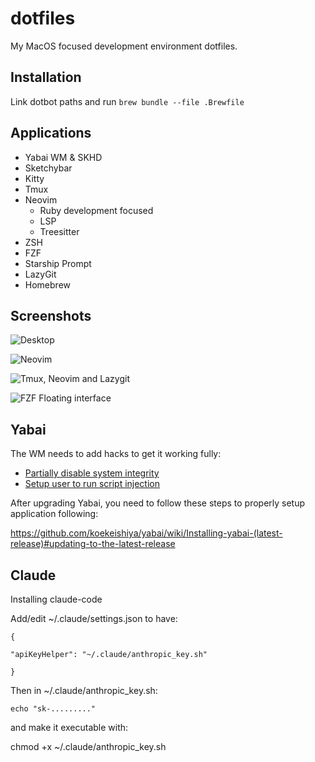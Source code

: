 # dotfiles

My MacOS focused development environment dotfiles.

## Installation

Link dotbot paths and run `brew bundle --file .Brewfile`

## Applications

+ Yabai WM & SKHD
+ Sketchybar
+ Kitty
+ Tmux
+ Neovim
  - Ruby development focused
  - LSP
  - Treesitter
+ ZSH
+ FZF
+ Starship Prompt
+ LazyGit
+ Homebrew

## Screenshots

![Desktop](https://github.com/user-attachments/assets/a48505e1-9de0-490e-97ea-6c0097467886)

![Neovim](https://github.com/user-attachments/assets/1e079905-ed3b-41a0-9589-0a16ab6f9c84)

![Tmux, Neovim and Lazygit](https://github.com/user-attachments/assets/35deebbf-0b3e-4469-81c8-0b734036fffd)

![FZF Floating interface](https://github.com/user-attachments/assets/96ccf3d3-333d-4427-822c-91d185231a2e)


## Yabai

The WM needs to add hacks to get it working fully:

+ [Partially disable system integrity](https://github.com/koekeishiya/yabai/wiki/Disabling-System-Integrity-Protection)
+ [Setup user to run script injection](https://github.com/koekeishiya/yabai/wiki/Installing-yabai-(latest-release)#macos-big-sur---automatically-load-scripting-addition-on-startup)

After upgrading Yabai, you need to follow these steps to properly setup application following:

https://github.com/koekeishiya/yabai/wiki/Installing-yabai-(latest-release)#updating-to-the-latest-release

## Claude

Installing claude-code

Add/edit ~/.claude/settings.json to have:

```
{

"apiKeyHelper": "~/.claude/anthropic_key.sh"

}
```

Then in ~/.claude/anthropic_key.sh:

```
echo "sk-........."
```

and make it executable with:

chmod +x ~/.claude/anthropic_key.sh
